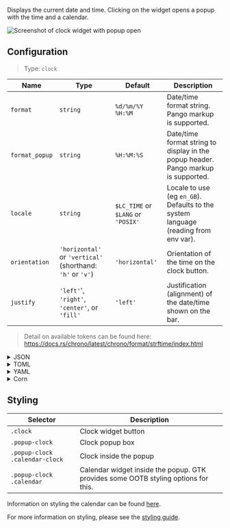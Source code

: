 Displays the current date and time. 
Clicking on the widget opens a popup with the time and a calendar.

![Screenshot of clock widget with popup open](https://user-images.githubusercontent.com/5057870/184540521-2278bdec-9742-46f0-9ac2-58a7b6f6ea1d.png)


## Configuration

> Type: `clock`

| Name           | Type                                                       | Default                            | Description                                                                         |
|----------------|------------------------------------------------------------|------------------------------------|-------------------------------------------------------------------------------------|
| `format`       | `string`                                                   | `%d/%m/%Y %H:%M`                   | Date/time format string. Pango markup is supported.                                 |
| `format_popup` | `string`                                                   | `%H:%M:%S`                         | Date/time format string to display in the popup header. Pango markup is supported.  |
| `locale`       | `string`                                                   | `$LC_TIME` or `$LANG` or `'POSIX'` | Locale to use (eg `en_GB`). Defaults to the system language (reading from env var). |
| `orientation`  | `'horizontal'` or `'vertical'` (shorthand: `'h'` or `'v'`) | `'horizontal'`                     | Orientation of the time on the clock button.                                        |
| `justify`      | `'left'`', `'right'`, `'center'`, or `'fill'`              | `'left'`                           | Justification (alignment) of the date/time shown on the bar.                        |

> Detail on available tokens can be found here: <https://docs.rs/chrono/latest/chrono/format/strftime/index.html>

<details>
<summary>JSON</summary>

```json
{
  "end": [
    {
      "type": "clock",
      "format": "%d/%m/%Y %H:%M"
    }
  ]
}

```

</details>

<details>
<summary>TOML</summary>

```toml
[[end]]
type = "clock"
format = "%d/%m/%Y %H:%M"
```

</details>

<details>
<summary>YAML</summary>

```yaml
end:
  - type: "clock"
    format: "%d/%m/%Y %H:%M"
```

</details>

<details>
<summary>Corn</summary>

```corn
{
  end = [
    {
      type = "clock"
      format = "%d/%m/%Y %H:%M"
    }
  ]
}
```

</details>

## Styling

| Selector                        | Description                                                                        |
|---------------------------------|------------------------------------------------------------------------------------|
| `.clock`                        | Clock widget button                                                                |
| `.popup-clock`                  | Clock popup box                                                                    |
| `.popup-clock .calendar-clock`  | Clock inside the popup                                                             |
| `.popup-clock .calendar`        | Calendar widget inside the popup. GTK provides some OOTB styling options for this. |

Information on styling the calendar can be found [here](https://docs.gtk.org/gtk4/class.Calendar.html#css-nodes).

For more information on styling, please see the [styling guide](styling-guide).
